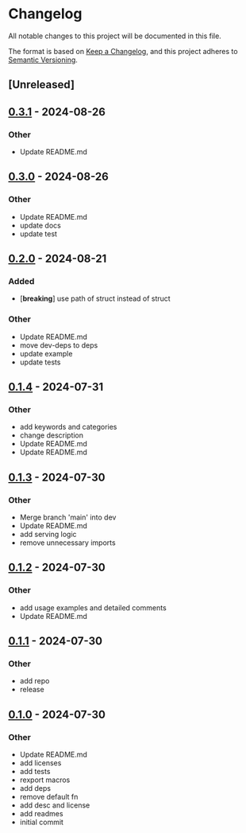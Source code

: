 # Changelog
All notable changes to this project will be documented in this file.

The format is based on [Keep a Changelog](https://keepachangelog.com/en/1.0.0/),
and this project adheres to [Semantic Versioning](https://semver.org/spec/v2.0.0.html).

## [Unreleased]

## [0.3.1](https://github.com/ratnaraj7/better-routes/compare/better-routes-v0.3.0...better-routes-v0.3.1) - 2024-08-26

### Other
- Update README.md

## [0.3.0](https://github.com/ratnaraj7/better-routes/compare/better-routes-v0.2.0...better-routes-v0.3.0) - 2024-08-26

### Other
- Update README.md
- update docs
- update test

## [0.2.0](https://github.com/ratnaraj7/better-routes/compare/better-routes-v0.1.4...better-routes-v0.2.0) - 2024-08-21

### Added
- [**breaking**] use path of struct instead of struct

### Other
- Update README.md
- move dev-deps to deps
- update example
- update tests

## [0.1.4](https://github.com/ratnaraj7/better-routes/compare/better-routes-v0.1.3...better-routes-v0.1.4) - 2024-07-31

### Other
- add keywords and categories
- change description
- Update README.md
- Update README.md

## [0.1.3](https://github.com/ratnaraj7/better-routes/compare/better-routes-v0.1.2...better-routes-v0.1.3) - 2024-07-30

### Other
- Merge branch 'main' into dev
- Update README.md
- add serving logic
- remove unnecessary imports

## [0.1.2](https://github.com/ratnaraj7/better-routes/compare/better-routes-v0.1.1...better-routes-v0.1.2) - 2024-07-30

### Other
- add usage examples and detailed comments
- Update README.md

## [0.1.1](https://github.com/ratnaraj7/better-routes/compare/better-routes-v0.1.0...better-routes-v0.1.1) - 2024-07-30

### Other
- add repo
- release

## [0.1.0](https://github.com/ratnaraj7/better-routes/releases/tag/better-routes-v0.1.0) - 2024-07-30

### Other
- Update README.md
- add licenses
- add tests
- rexport macros
- add deps
- remove default fn
- add desc and license
- add readmes
- initial commit
